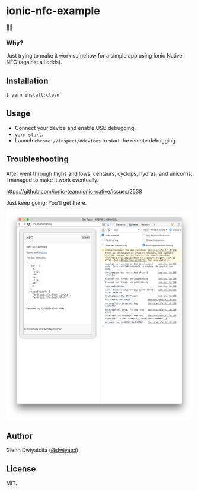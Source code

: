 # ionic-nfc-example

📲🤖

### Why?
Just trying to make it work somehow for a simple app using Ionic Native NFC (against all odds).

## Installation
```bash
$ yarn install:clean
```

## Usage
- Connect your device and enable USB debugging.
- `yarn start`.
- Launch `chrome://inspect/#devices` to start the remote debugging.

## Troubleshooting
After went through highs and lows, centaurs, cyclops, hydras, and unicorns, I managed to make it work eventually. 

https://github.com/ionic-team/ionic-native/issues/2538

Just keep going. You'll get there.

![Screenshot](screenshot.png)

## Author
Glenn Dwiyatcita ([@dwiyatci](http://tiny.cc/dwiyatci))

## License
MIT.
